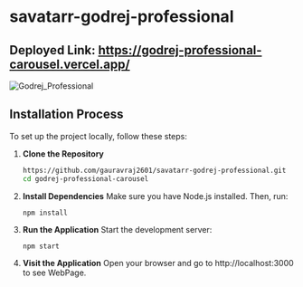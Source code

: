 # savatarr-godrej-professional
## Deployed Link: https://godrej-professional-carousel.vercel.app/

![Godrej_Professional](https://github.com/user-attachments/assets/ce171e61-3fa7-45f8-a157-a0355de43930)


## Installation Process
To set up the project locally, follow these steps:

1. **Clone the Repository**
   ```bash
   https://github.com/gauravraj2601/savatarr-godrej-professional.git
   cd godrej-professional-carousel
2. **Install Dependencies**
   Make sure you have Node.js installed. Then, run:
   ```bash
   npm install
3. **Run the Application**
   Start the development server:
   ```
   npm start
4. **Visit the Application**
   Open your browser and go to http://localhost:3000 to see WebPage.
   
